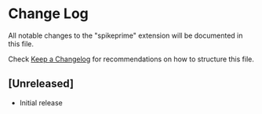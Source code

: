 # Change Log

All notable changes to the "spikeprime" extension will be documented in this file.

Check [Keep a Changelog](http://keepachangelog.com/) for recommendations on how to structure this file.

## [Unreleased]

- Initial release